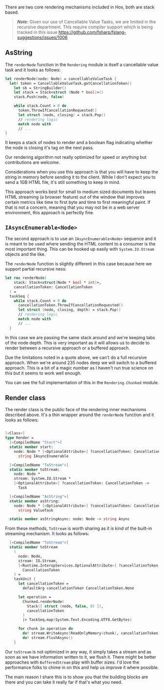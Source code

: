 There are two core rendering mechanisms included in Hox, both are stack based.

> **_Note_**: Given our use of Cancellable Value Tasks, we are limited in the recursive department. This require compiler support which is being tracked in this issue https://github.com/fsharp/fslang-suggestions/issues/1006

## AsString

The `renderNode` function in the `Rendering` module is itself a cancellable value task and it looks as follows:

```fsharp
let renderNode(node: Node) = cancellableValueTask {
  let! token = CancellableValueTask.getCancellationToken()
    let sb = StringBuilder()
    let stack = Stack<struct (Node * bool)>()
    stack.Push(node, false)

    while stack.Count > 0 do
      token.ThrowIfCancellationRequested()
      let struct (node, closing) = stack.Pop()
      // rendering logic
      match node with
      // ...
}
```

It keeps a stack of nodes to render and a boolean flag indicating whether the node is closing it's tag on the next pass.

Our rendering algorithm not really optimized for speed or anything but contributions are welcome.

Considerations when you use this approach is that you will have to keep the string in memory before sending it to the client. While I don't expect you to send a 1GB HTML file, it's still something to keep in mind.

This approach works best for small to medium sized documents but leaves HTML streaming (a browser feature) out of the window that improves certain metrics like time to first byte and time to first meaningful paint. If that is not a concern, meaning that you may not be in a web server environment, this approach is perfectly fine.

## `IAsyncEnumerable<Node>`

The second approach is to use an `IAsyncEnumerable<Node>` sequence and it is meant to be used where sending the HTML content to a consumer is the most important thing. This can be hooked up easily with `System.IO.Stream` objects and the like.

The `renderNode` function is slightly different in this case because here we support partial recursive ness:

```fsharp
let rec renderNode(
    stack: Stack<struct(Node * bool * int)>,
    cancellationToken: CancellationToken
  ) =
  taskSeq {
    while stack.Count > 0 do
      cancellationToken.ThrowIfCancellationRequested()
      let struct (node, closing, depth) = stack.Pop()
      // rendering logic
      match node with
      // ...
  }
```

In this case we are passing the same stack around and we're keeping tabs of the node depth. This is very important as it will allows us to decide to render between a recursive approach or a buffered approach.

Due the limitations noted in a quote above, we can't do a full recursive approach. When we're around 235 nodes deep we will switch to a buffered approach. This is a bit of a magic number as I haven't run true science on this but it seems to work well enough.

You can see the full implementation of this in the `Rendering.Chunked` module.

## Render class

The render class is the public face of the rendering inner mechanisms described above. It's a thin wrapper around the `renderNode` function and it looks as follows:

```fsharp

[<Class>]
type Render =
  [<CompiledName "Start">]
  static member start:
    node: Node * [<OptionalAttribute>] ?cancellationToken: CancellationToken ->
      string IAsyncEnumerable

  [<CompiledName "ToStream">]
  static member toStream:
    node: Node *
    stream: System.IO.Stream *
    [<OptionalAttribute>] ?cancellationToken: CancellationToken ->
      Task

  [<CompiledName "AsString">]
  static member asString:
    node: Node * [<OptionalAttribute>] ?cancellationToken: CancellationToken ->
      string ValueTask

  static member asStringAsync: node: Node -> string Async
```

From these methods, `ToStream` is worth sharing as it is kind of the built-in streaming mechanism. It looks as follows:

```fsharp
  [<CompiledName "ToStream">]
  static member toStream
    (
      node: Node,
      stream: IO.Stream,
      [<Runtime.InteropServices.OptionalAttribute>] ?cancellationToken:
        CancellationToken
    ) =
    taskUnit {
      let cancellationToken =
        defaultArg cancellationToken CancellationToken.None

      let operation =
        Chunked.renderNode(
          Stack([ struct (node, false, 0) ]),
          cancellationToken
        )
        |> TaskSeq.map(System.Text.Encoding.UTF8.GetBytes)

      for chunk in operation do
        do! stream.WriteAsync(ReadOnlyMemory(chunk), cancellationToken)
        do! stream.FlushAsync()
    }
```

Our `toStream` is not optimized in any way, it simply takes a stream and as soon as we have information written to it, we flush it. There might be better approaches with `BufferedStream` play with buffer sizes. I'd love the performance folks to chime in on this and help us improve it where possible.

The main reason I share this is to show you that the building blocks are there and you can take it really far if that's what you need.
